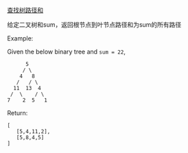 
[查找树路径和](https://leetcode.com/problems/path-sum-ii/)

给定二叉树和sum，返回根节点到叶节点路径和为sum的所有路径

Example:

Given the below binary tree and `sum = 22`,
```
      5
     / \
    4   8
   /   / \
  11  13  4
 /  \    / \
7    2  5   1
```
Return:
```
[
   [5,4,11,2],
   [5,8,4,5]
]
```